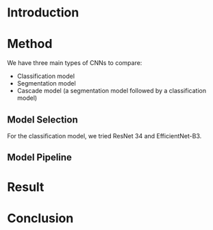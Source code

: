 # Introduction

# Method
We have three main types of CNNs to compare:
 - Classification model
 - Segmentation model
 - Cascade model (a segmentation model followed by a classification model)

## Model Selection 
For the classification model, we tried ResNet 34 and EfficientNet-B3. 

## Model Pipeline

# Result

# Conclusion
